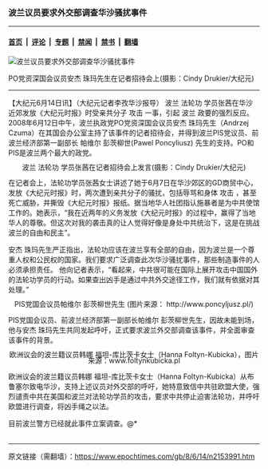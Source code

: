 ### 波兰议员要求外交部调查华沙骚扰事件

---

#### [首页](../../../..?n2153991) &nbsp;|&nbsp; [评论](../../../../../epoch-comment?n2153991) &nbsp;|&nbsp; [专题](../../../../../epoch-special?n2153991) &nbsp;|&nbsp; [禁闻](../../../../../epoch-news?n2153991) &nbsp;|&nbsp; [禁书](../../../../../books?n2153991) &nbsp;|&nbsp; [翻墙](https://github.com/gfw-breaker/nogfw/blob/master/README.md?n2153991)


<div><img alt="波兰议员要求外交部调查华沙骚扰事件" class="attachment-djy_600_400 size-djy_600_400 wp-post-image" src="https://i.epochtimes.com/assets/uploads/2008/06/806131158461750.jpg"/>
<div class="caption">
 <p>
  PO党资深国会议员安杰 珠玛先生在记者招待会上(摄影：Cindy Drukier/大纪元)
 </p>
</div></div><hr/><div class="post_content" id="artbody" itemprop="articleBody">
 <!-- article content begin -->
 <p>
  【大纪元6月14日讯】（大纪元记者李孜华沙报导）
  <ok href="https://www.epochtimes.com/gb/tag/%E6%B3%A2%E5%85%B0.html">
   波兰
  </ok>
  <ok href="https://www.epochtimes.com/gb/tag/%E6%B3%95%E8%BD%AE%E5%8A%9F.html">
   法轮功
  </ok>
  学员张茜在华沙近郊发放《大纪元时报》时受亲共分子
  <ok href="https://www.epochtimes.com/gb/tag/%E6%94%BB%E5%87%BB.html">
   攻击
  </ok>
  一事，引起
  <ok href="https://www.epochtimes.com/gb/tag/%E6%B3%A2%E5%85%B0.html">
   波兰
  </ok>
  政要的强烈反应。2008年6月12日中午，波兰执政党PO党资深国会议员安杰 珠玛先生（Andrzej Czuma）在其国会办公室主持了该事件的记者招待会，并得到波兰PIS党议员、前波兰经济部第一副部长 帕维尔 彭茨柳世(Pawel Poncyliusz) 先生的支持。PO和PIS是波兰两个最大的政党。
 </p>
 <p>
  <!--image v 1.0-->
 </p>
 <div style="line-height: 90%; text-align: center;">
  <ok href=" https://i.epochtimes.com/assets/uploads/2008/06/806131158481750.jpg" rel="noreferrer noopener" target="_blank">
   <img alt="" class="size-large wp-image-7360463" src="https://i.epochtimes.com/assets/uploads/2008/06/806131158481750.jpg" title=""/>
  </ok>
  <br/>
  <span class="bn12">
   波兰
   <ok href="https://www.epochtimes.com/gb/tag/%E6%B3%95%E8%BD%AE%E5%8A%9F.html">
    法轮功
   </ok>
   学员张茜在记者招待会上发言(摄影：Cindy Drukier/大纪元)
  </span>
 </div>
 <p>
  <!-- -->
 </p>
 <p>
  在记者会上，法轮功学员张茜女士讲述了她于6月7日在华沙郊区的GD商贸中心，发放《大纪元时报》时，两次遭到亲共分子的骚扰，包括辱骂和身体
  <ok href="https://www.epochtimes.com/gb/tag/%E6%94%BB%E5%87%BB.html">
   攻击
  </ok>
  ，甚至死亡威胁，并撕毁《大纪元时报》报纸。据当地华人社团指认施暴者是为中共使馆工作的。她表示，“我在近两年的义务发放《大纪元时报》的过程中，赢得了当地华人的尊敬。但这次对我的袭击真的让人觉得好像是身处中共统治下，这是在挑战波兰的自由和民主”。
 </p>
 <p>
  安杰 珠玛先生严正指出，法轮功应该在波兰享有全部的自由，因为波兰是一个尊重人权和公民权的国家。我们要求广泛调查此次华沙骚扰事件，那些制造事件的人必须承担责任。 他向记者表示，“看起来，中共很可能在国际上展开攻击中国国外的法轮功学员的行动。如果查出凶手是通过中共外交途径工作，我们就有依据对其处理。”
 </p>
 <p>
  <!--image v 1.0-->
 </p>
 <div style="line-height: 90%; text-align: center;">
  <ok href=" https://i.epochtimes.com/assets/uploads/2008/06/806131207061750.jpg" rel="noreferrer noopener" target="_blank">
   <img alt="" class="size-large wp-image-7360464" src="https://i.epochtimes.com/assets/uploads/2008/06/806131207061750.jpg" title=""/>
  </ok>
  <br/>
  <span class="bn12">
   PIS党国会议员帕维尔 彭茨柳世先生 (图片来源： http://www.poncyljusz.pl/)
  </span>
 </div>
 <p>
  <!-- -->
 </p>
 <p>
  PIS党国会议员、前波兰经济部第一副部长帕维尔 彭茨柳世先生，因故未能到场，他与安杰 珠玛先生共同发起呼吁，正式要求波兰外交部调查该事件，并全面审查该事件的背景。
 </p>
 <p>
  <!--image v 1.0-->
 </p>
 <div style="line-height: 90%; text-align: center;">
  <ok href=" https://i.epochtimes.com/assets/uploads/2008/06/806131158451750.jpg" rel="noreferrer noopener" target="_blank">
   <img alt="" class="size-large wp-image-7360465" src="https://i.epochtimes.com/assets/uploads/2008/06/806131158451750.jpg" title=""/>
  </ok>
  <br/>
  <span class="bn12">
   欧洲议会的波兰籍议员韩娜 福坦-库比茨卡女士（Hanna Foltyn-Kubicka），图片来源：www.foltynkubicka.pl
  </span>
 </div>
 <p>
  <!-- -->
 </p>
 <p>
  欧洲议会的波兰籍议员韩娜 福坦-库比茨卡女士（Hanna Foltyn-Kubicka）从布鲁塞尔致电华沙，支持上述议员对外交部的呼吁，她特意致信中共驻欧盟大使，强烈谴责中共在美国和波兰对法轮功学员的攻击，要求中共停止迫害法轮功，并呼吁欧盟进行调查，将凶手绳之以法。
 </p>
 <p>
  目前波兰警方已经就此事件立案调查。@*
  <br/>
  <font color="#ffffff">
   (http://www.dajiyuan.com)
  </font>
 </p>
 <!-- article content end -->
 <div id="below_article_ad">
 </div>
</div>


---

原文链接（需翻墙）：https://www.epochtimes.com/gb/8/6/14/n2153991.htm